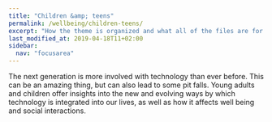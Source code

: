 ```yaml
---
title: "Children &amp; teens"
permalink: /wellbeing/children-teens/
excerpt: "How the theme is organized and what all of the files are for."
last_modified_at: 2019-04-18T11+02:00
sidebar:
  nav: "focusarea"
---
```


The next generation is more involved with technology than ever before. This can be an amazing thing, but can also lead to some pit falls. Young adults and children offer insights into the new and evolving ways by which technology is integrated into our lives, as well as how it affects well being and social interactions.
